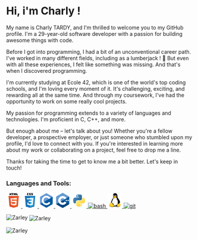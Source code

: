 # Hi, i'm Charly !

My name is Charly TARDY, and I'm thrilled to welcome you to my GitHub profile. I'm a 29-year-old software developer with a passion for building awesome things with code.

Before I got into programming, I had a bit of an unconventional career path. I've worked in many different fields, including as a lumberjack ! 🌲 But even with all these experiences, I felt like something was missing. And that's when I discovered programming.

I'm currently studying at Ecole 42, which is one of the world's top coding schools, and I'm loving every moment of it. It's challenging, exciting, and rewarding all at the same time. And through my coursework, I've had the opportunity to work on some really cool projects.

My passion for programming extends to a variety of languages and technologies. I'm proficient in C, C++, and more.

But enough about me – let's talk about you! Whether you're a fellow developer, a prospective employer, or just someone who stumbled upon my profile, I'd love to connect with you. If you're interested in learning more about my work or collaborating on a project, feel free to drop me a line.

Thanks for taking the time to get to know me a bit better. Let's keep in touch!

<h3 align="left">Languages and Tools:</h3>
<p align="left">

<a href="https://www.w3.org/html/" target="_blank" rel="noreferrer">
<img src="https://raw.githubusercontent.com/devicons/devicon/master/icons/html5/html5-original-wordmark.svg" alt="html5" width="40" height="40"/> </a>

<a href="https://www.w3schools.com/css/" target="_blank" rel="noreferrer">
<img src="https://raw.githubusercontent.com/devicons/devicon/master/icons/css3/css3-original-wordmark.svg" alt="css3" width="40" height="40"/> </a>

<a href="https://www.cprogramming.com/" target="_blank" rel="noreferrer">
<img src="https://raw.githubusercontent.com/devicons/devicon/master/icons/c/c-original.svg" alt="c" width="40" height="40"/> </a>

<a href="https://www.w3schools.com/cpp/" target="_blank" rel="noreferrer">
<img src="https://raw.githubusercontent.com/devicons/devicon/master/icons/cplusplus/cplusplus-original.svg" alt="cplusplus" width="40" height="40"/> </a>

<a href="https://www.python.org" target="_blank" rel="noreferrer">
<img src="https://raw.githubusercontent.com/devicons/devicon/master/icons/python/python-original.svg" alt="python" width="40" height="40"/> </a>

<a href="https://www.gnu.org/software/bash/" target="_blank" rel="noreferrer">
<img src="https://www.vectorlogo.zone/logos/gnu_bash/gnu_bash-icon.svg" alt="bash" width="40" height="40"/> </a>

<a href="https://www.linux.org/" target="_blank" rel="noreferrer">
<img src="https://raw.githubusercontent.com/devicons/devicon/master/icons/linux/linux-original.svg" alt="linux" width="40" height="40"/> </a>

<a href="https://git-scm.com/" target="_blank" rel="noreferrer">
<img src="https://www.vectorlogo.zone/logos/git-scm/git-scm-icon.svg" alt="git" width="40" height="40"/> </a>

</p>

<p><img align="left" src="https://github-readme-stats.vercel.app/api/top-langs?username=ZarIey&show_icons=true&theme=highcontrast&locale=en&layout=compact" alt="ZarIey" /></p>

<p>&nbsp;<img align="center" src="https://github-readme-stats.vercel.app/api?username=ZarIey&show_icons=true&theme=synthwave&locale=en" alt="ZarIey" /></p>

<p><img align="center" src="https://github-readme-streak-stats.herokuapp.com/?user=ZarIey&theme=highcontrast" alt="ZarIey" /></p>
